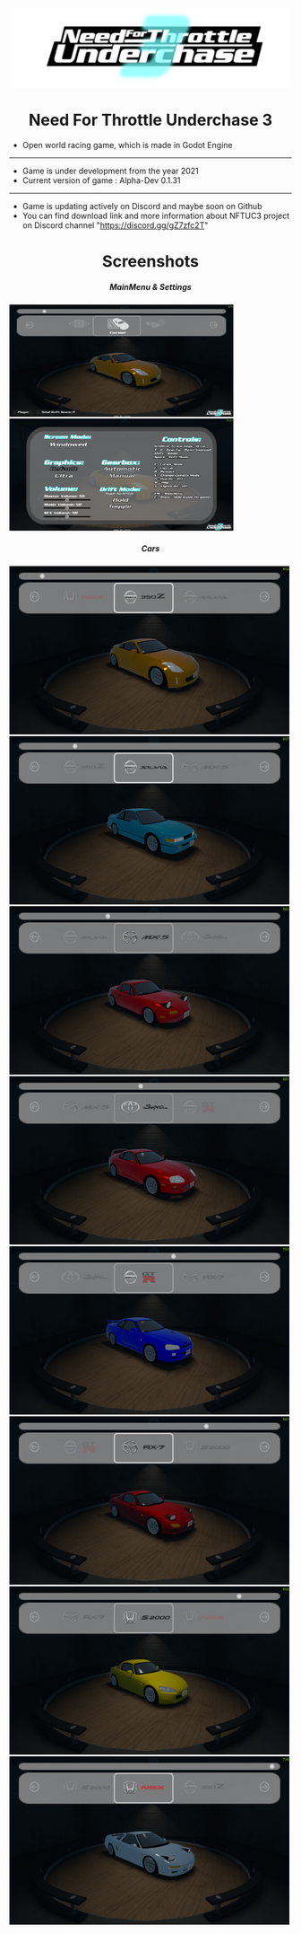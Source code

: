 
![Screenshot](game_namelogo.png)

<h1 align="center">Need For Throttle Underchase 3</h1>


- Open world racing game, which is made in Godot Engine
---
- Game is under development from the year 2021
- Current version of game : Alpha-Dev 0.1.31
---
- Game is updating actively on Discord and maybe soon on Github
- You can find download link and more information about NFTUC3 project on Discord channel "https://discord.gg/gZ7zfc2T"

<h1 align="center">Screenshots</h1>
<h5 align="center">MainMenu & Settings</h5>
<p float="left">
  <img src="https://github.com/PROJonYz/NeedForThrottleUnderchase3/blob/main/screenshots/mainmenu.png" width="400" height="200">
  <img src="https://github.com/PROJonYz/NeedForThrottleUnderchase3/blob/main/screenshots/settings.png" width="400" height="200">
</p>

<h5 align="center">Cars</h5>
<img src="https://github.com/PROJonYz/NeedForThrottleUnderchase3/blob/main/screenshots/car1.png" width="500" height="300"> <img src="https://github.com/PROJonYz/NeedForThrottleUnderchase3/blob/main/screenshots/car2.png" width="500" height="300"> <img src="https://github.com/PROJonYz/NeedForThrottleUnderchase3/blob/main/screenshots/car3.png" width="500" height="300"> <img src="https://github.com/PROJonYz/NeedForThrottleUnderchase3/blob/main/screenshots/car4.png" width="500" height="300"> <img src="https://github.com/PROJonYz/NeedForThrottleUnderchase3/blob/main/screenshots/car5.png" width="500" height="300"> <img src="https://github.com/PROJonYz/NeedForThrottleUnderchase3/blob/main/screenshots/car6.png" width="500" height="300"> <img src="https://github.com/PROJonYz/NeedForThrottleUnderchase3/blob/main/screenshots/car7_extra.png" width="500" height="300"> <img src="https://github.com/PROJonYz/NeedForThrottleUnderchase3/blob/main/screenshots/car8_extra.png" width="500" height="300">

